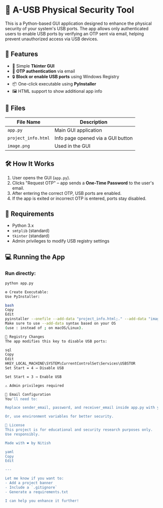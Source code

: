 # 🔐 A-USB Physical Security Tool

This is a Python-based GUI application designed to enhance the physical security of your system's USB ports. The app allows only authenticated users to enable USB ports by verifying an OTP sent via email, helping prevent unauthorized access via USB devices.

## 🚀 Features

- 🧰 Simple **Tkinter GUI**
- 📩 **OTP authentication** via email
- 🔒 **Block or enable USB ports** using Windows Registry
- 📦 One-click executable using **PyInstaller**
- 🖼 HTML support to show additional app info

## 📁 Files

| File Name          | Description                               |
|--------------------|-------------------------------------------|
| `app.py`           | Main GUI application                      |
| `project_info.html`| Info page opened via a GUI button         |
| `image.png`        | Used in the GUI                           |

## 🛠 How It Works

1. User opens the GUI (`app.py`).
2. Clicks "Request OTP" – app sends a **One-Time Password** to the user's email.
3. After entering the correct OTP, USB ports are enabled.
4. If the app is exited or incorrect OTP is entered, ports stay disabled.

## 🧪 Requirements

- Python 3.x
- `smtplib` (standard)
- `tkinter` (standard)
- Admin privileges to modify USB registry settings

## 💻 Running the App

### Run directly:
```bash
python app.py

⚙️ Create Executable:
Use PyInstaller:

bash
Copy
Edit
pyinstaller --onefile --add-data "project_info.html;." --add-data "image.png;." app.py
Make sure to use --add-data syntax based on your OS
(use : instead of ; on macOS/Linux).

🔐 Registry Changes
The app modifies this key to disable USB ports:

sql
Copy
Edit
HKEY_LOCAL_MACHINE\SYSTEM\CurrentControlSet\Services\USBSTOR
Set Start = 4 → Disable USB

Set Start = 3 → Enable USB

⚠️ Admin privileges required

📧 Email Configuration
You'll need to:

Replace sender_email, password, and receiver_email inside app.py with your own credentials.

Or, use environment variables for better security.

📜 License
This project is for educational and security research purposes only.
Use responsibly.

Made with ❤️ by Nitish

yaml
Copy
Edit

---

Let me know if you want to:
- Add a project banner
- Include a `.gitignore`
- Generate a requirements.txt

I can help you enhance it further!
